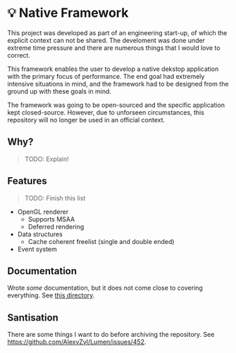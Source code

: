 # 💡 Native Framework

This project was developed as part of an engineering start-up, of which the explicit context can not be shared.  The develoment was done under extreme time pressure and there are numerous things that I would love to correct.

This framework enables the user to develop a native dekstop application with the primary focus of performance.  The end goal had extremely intensive situations in mind, and the framework had to be designed from the ground up with these goals in mind.

The framework was going to be open-sourced and the specific application kept closed-source.  However, due to unforseen circumstances, this repository will no longer be used in an official context.

## Why?

> TODO: Explain!

## Features

> TODO: Finish this list

- OpenGL renderer
  - Supports MSAA
  - Deferred rendering
- Data structures
  - Cache coherent freelist (single and double ended)
- Event system

## Documentation

Wrote *some* documentation, but it does not come close to covering everything.  See [this directory](https://github.com/AlexvZyl/Lumen/tree/Main/ElecDev_Graphics_Application/Documentation).

## Santisation

There are some things I want to do before archiving the repository.  See https://github.com/AlexvZyl/Lumen/issues/452.
